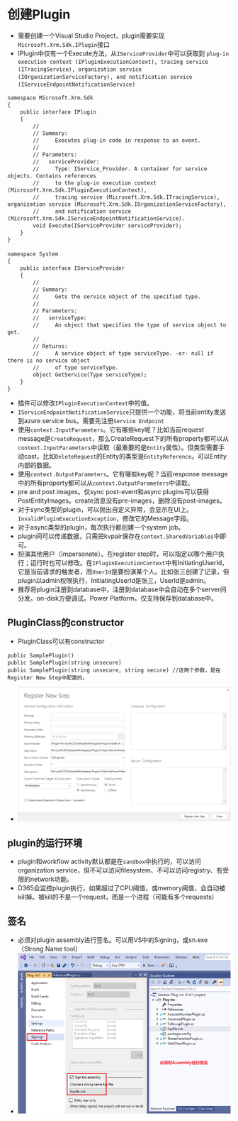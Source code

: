 # 创建Plugin
+ 需要创建一个Visual Studio Project，plugin需要实现`Microsoft.Xrm.Sdk.IPlugin`接口
+ IPlugin中仅有一个Execute方法，从`IServiceProvider`中可以获取到 `plug-in execution context (IPluginExecutionContext), tracing service (ITracingService), organization service (IOrganizationServiceFactory), and notification service (IServiceEndpointNotificationService)`
```
namespace Microsoft.Xrm.Sdk
{
    public interface IPlugin
    {
        //
        // Summary:
        //     Executes plug-in code in response to an event.
        //
        // Parameters:
        //   serviceProvider:
        //     Type: IService_Provider. A container for service objects. Contains references
        //     to the plug-in execution context (Microsoft.Xrm.Sdk.IPluginExecutionContext),
        //     tracing service (Microsoft.Xrm.Sdk.ITracingService), organization service (Microsoft.Xrm.Sdk.IOrganizationServiceFactory),
        //     and notification service (Microsoft.Xrm.Sdk.IServiceEndpointNotificationService).
        void Execute(IServiceProvider serviceProvider);
    }
}

namespace System
{
    public interface IServiceProvider
    {
        //
        // Summary:
        //     Gets the service object of the specified type.
        //
        // Parameters:
        //   serviceType:
        //     An object that specifies the type of service object to get.
        //
        // Returns:
        //     A service object of type serviceType. -or- null if there is no service object
        //     of type serviceType.
        object GetService(Type serviceType);
    }
}
```
+ 插件可以修改`IPluginExecutionContext`中的值。
+ `IServiceEndpointNotificationService`只提供一个功能，将当前entity发送到azure service bus。需要先注册`Service Endpoint`
+ 使用`context.InputParameters`。它有哪些key呢？比如当前request message是`CreateRequest`，那么CreateRequest下的所有property都可以从`context.InputParameters`中读取（最重要的是`Entity`属性）。但类型需要手动cast，比如`DeleteRequest`的Entity的类型是`EntityReference`。可以Entity内部的数据。
+ 使用`context.OutputParameters`。它有哪些key呢？当前response message中的所有property都可以从`context.OutputParameters`中读取。
+ pre and post images。仅sync post-event和async plugins可以获得PostEntityImages。create消息没有pre-images，删除没有post-images。
+ 对于sync类型的plugin，可以抛出自定义异常，会显示在UI上。`InvalidPluginExecutionException`，修改它的Message字段。
+ 对于async类型的plugin，每次执行都创建一个system job。
+ plugin间可以传递数据，只需把kvpair保存在`context.SharedVariables`中即可。
+ 扮演其他用户（impersonate）。在register step时，可以指定以哪个用户执行；运行时也可以修改。在`IPluginExecutionContext`中有InitiatingUserId，它是当前请求的触发者，而`UserId`是要扮演某个人。比如张三创建了记录，但plugin以admin权限执行，InitiatingUserId是张三，UserId是admin。
+ 推荐将plugin注册到database中，注册到database中会自动在多个server间分发。on-disk方便调试。Power Platform，仅支持保存到database中。

## PluginClass的constructor
+ PluginClass可以有constructor
```
public SamplePlugin()
public SamplePlugin(string unsecure)
public SamplePlugin(string unsecure, string secure) //这两个参数，是在Register New Step中配置的。
```
+ ![](../20下载和使用SDK/imgs/25-register-new-step.png)


## plugin的运行环境
+ plugin和workflow activity默认都是在`sandbox`中执行的，可以访问organization service，但不可以访问filesystem、不可以访问registry、有受限的network功能。
+ D365会监控plugin执行，如果超过了CPU阈值，或memory阈值，会自动被kill掉。被kill的不是一个request，而是一个进程（可能有多个requests）

## 签名
+ 必须对plugin assembly进行签名。可以用VS中的Signing，或sn.exe（Strong Name tool）
+ ![](imgs/00-signing.png)


